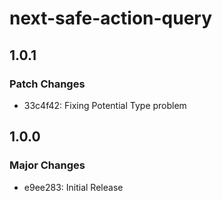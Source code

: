 # next-safe-action-query

## 1.0.1

### Patch Changes

- 33c4f42: Fixing Potential Type problem

## 1.0.0

### Major Changes

- e9ee283: Initial Release
